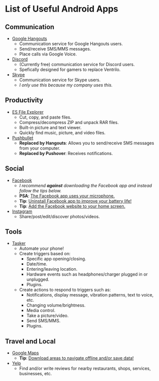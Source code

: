 
# List of Useful Android Apps

## Communication
  * [Google Hangouts](https://play.google.com/store/apps/details?id=com.google.android.talk&hl=en)
    * Communication service for Google Hangouts users.
    * Send/receive SMS/MMS messages.
    * Place calls via Google Voice.
  * [Discord](https://play.google.com/store/apps/details?id=com.discord&hl=en)
    * (Currently free) communication service for Discord users.
    * Spefically designed for gamers to replace Ventrilo.
  * [Skype](https://play.google.com/store/apps/details?id=com.skype.raider&hl=en)
    * Communication service for Skype users.
    * _I only use this because my company uses this._

## Productivity
  * [ES File Explorer](https://play.google.com/store/apps/details?id=com.estrongs.android.pop&hl=en)
    * Cut, copy, and paste files.
    * Compress/decompress ZIP and unpack RAR files.
    * Built-in picture and text viewer.
    * Quickly find music, picture, and video files.
  * [Pushbullet](https://play.google.com/store/apps/details?id=com.pushbullet.android&hl=en)
    * **Replaced by Hangouts**: Allows you to send/receive SMS messages from your computer.
    * **Replaced by Pushover**: Receives notifications.

## Social
  * [Facebook](https://play.google.com/store/apps/details?id=com.facebook.katana&hl=en)
    * _I recommend **against** downloading the Facebook app and instead follow the tips below._
    * **PSA**: [The Facebook app uses your microphone.](http://www.theverge.com/2016/6/3/11854860/facebook-smartphone-listening-eavesdrop-microphone-denial)
    * **Tip**: [Uninstall Facebook app to improve your battery life!](http://www.androidcentral.com/it-turns-out-uninstalling-facebook-android-pretty-great)
    * **Tip**: [Add the Facebook website to your home screen.](http://www.howtogeek.com/196087/how-to-add-websites-to-the-home-screen-on-any-smartphone-or-tablet/)
  * [Instagram](https://play.google.com/store/apps/details?id=com.instagram.android&hl=en)
    * Share/post/edit/discover photos/videos.

## Tools
  * [Tasker](https://play.google.com/store/apps/details?id=net.dinglisch.android.taskerm&hl=en)
    * Automate your phone!
    * Create triggers based on:
      * Specific app opening/closing.
      * Date/time.
      * Entering/leaving location.
      * Hardware events such as headphones/charger plugged in or unplugged.
      * Plugins.
    * Create actions to respond to triggers such as:
      * Notifications, display message, vibration patterns, text to voice, etc.
      * Changing volume/brightness.
      * Media control.
      * Take a picture/video.
      * Send SMS/MMS.
      * Plugins.

## Travel and Local
  * [Google Maps](https://play.google.com/store/apps/details?id=com.google.android.apps.maps&hl=en)
    * **Tip**: [Download areas to navigate offline and/or save data!](https://support.google.com/maps/answer/6291838?co=GENIE.Platform%3DAndroid&hl=en)
  * [Yelp](https://play.google.com/store/apps/details?id=com.yelp.android&hl=en)
    * Find and/or write reviews for nearby restaurants, shops, services, businesses, etc.


